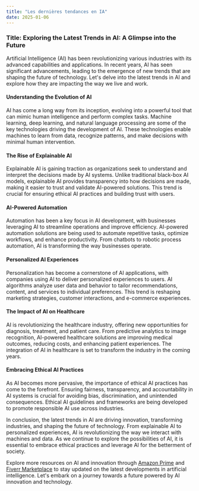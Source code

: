 ```yaml
---
title: "Les dernières tendances en IA"
date: 2025-01-06
---
```


### Title: Exploring the Latest Trends in AI: A Glimpse into the Future

Artificial Intelligence (AI) has been revolutionizing various industries with its advanced capabilities and applications. In recent years, AI has seen significant advancements, leading to the emergence of new trends that are shaping the future of technology. Let's delve into the latest trends in AI and explore how they are impacting the way we live and work.

#### Understanding the Evolution of AI

AI has come a long way from its inception, evolving into a powerful tool that can mimic human intelligence and perform complex tasks. Machine learning, deep learning, and natural language processing are some of the key technologies driving the development of AI. These technologies enable machines to learn from data, recognize patterns, and make decisions with minimal human intervention.

#### The Rise of Explainable AI

Explainable AI is gaining traction as organizations seek to understand and interpret the decisions made by AI systems. Unlike traditional black-box AI models, explainable AI provides transparency into how decisions are made, making it easier to trust and validate AI-powered solutions. This trend is crucial for ensuring ethical AI practices and building trust with users.

#### AI-Powered Automation

Automation has been a key focus in AI development, with businesses leveraging AI to streamline operations and improve efficiency. AI-powered automation solutions are being used to automate repetitive tasks, optimize workflows, and enhance productivity. From chatbots to robotic process automation, AI is transforming the way businesses operate.

#### Personalized AI Experiences

Personalization has become a cornerstone of AI applications, with companies using AI to deliver personalized experiences to users. AI algorithms analyze user data and behavior to tailor recommendations, content, and services to individual preferences. This trend is reshaping marketing strategies, customer interactions, and e-commerce experiences.

#### The Impact of AI on Healthcare

AI is revolutionizing the healthcare industry, offering new opportunities for diagnosis, treatment, and patient care. From predictive analytics to image recognition, AI-powered healthcare solutions are improving medical outcomes, reducing costs, and enhancing patient experiences. The integration of AI in healthcare is set to transform the industry in the coming years.

#### Embracing Ethical AI Practices

As AI becomes more pervasive, the importance of ethical AI practices has come to the forefront. Ensuring fairness, transparency, and accountability in AI systems is crucial for avoiding bias, discrimination, and unintended consequences. Ethical AI guidelines and frameworks are being developed to promote responsible AI use across industries.

In conclusion, the latest trends in AI are driving innovation, transforming industries, and shaping the future of technology. From explainable AI to personalized experiences, AI is revolutionizing the way we interact with machines and data. As we continue to explore the possibilities of AI, it is essential to embrace ethical practices and leverage AI for the betterment of society.

Explore more resources on AI and innovation through [Amazon Prime](https://www.amazon.fr/amazonprime?_encoding=UTF8&primeCampaignId=prime_assoc_ft&tag=zenzen0d-21France) and [Fiverr Marketplace](https://go.fiverr.com/visit/?bta=1071918&brand=fiverrmarketplace) to stay updated on the latest developments in artificial intelligence. Let's embark on a journey towards a future powered by AI innovation and technology.